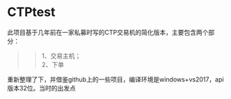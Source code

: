 # CTPtest
此项目基于几年前在一家私募时写的CTP交易机的简化版本，主要包含两个部分：  
>>1、交易主机；  
>>  2、下单  

重新整理了下，并借鉴github上的一些项目，编译环境是windows+vs2017，api版本32位。当时的出发点  




